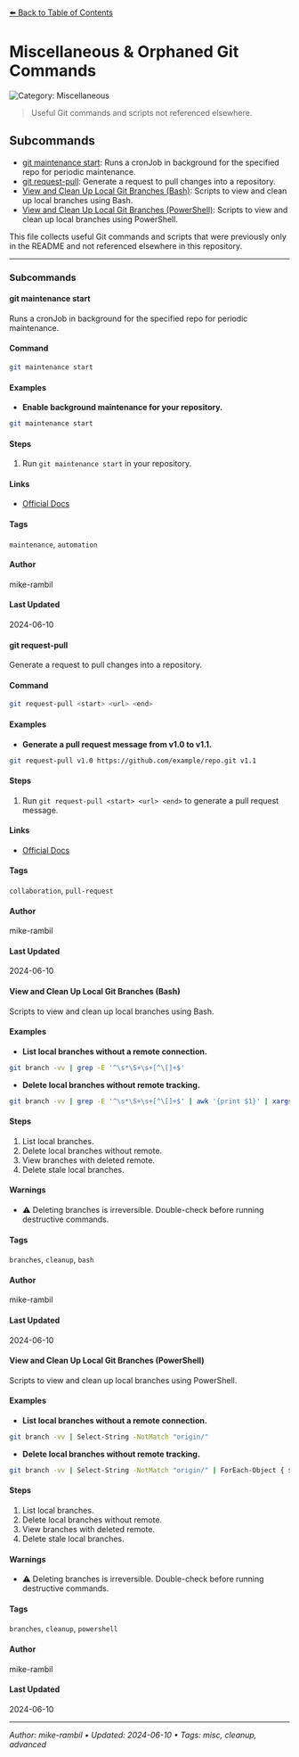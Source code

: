 [⬅️ Back to Table of Contents](../README.md#miscellaneous-orphaned-git-commands)

# Miscellaneous & Orphaned Git Commands


![Category: Miscellaneous](https://img.shields.io/badge/Category-Miscellaneous-blue)
> Useful Git commands and scripts not referenced elsewhere.

## Subcommands
- [git maintenance start](./git-maintenance-start.md): Runs a cronJob in background for the specified repo for periodic maintenance.
- [git request-pull](./git-request-pull.md): Generate a request to pull changes into a repository.
- [View and Clean Up Local Git Branches (Bash)](./view-and-clean-up-local-git-branches-bash.md): Scripts to view and clean up local branches using Bash.
- [View and Clean Up Local Git Branches (PowerShell)](./view-and-clean-up-local-git-branches-powershell.md): Scripts to view and clean up local branches using PowerShell.

This file collects useful Git commands and scripts that were previously only in the README and not referenced elsewhere in this repository.


---

### Subcommands
#### git maintenance start
Runs a cronJob in background for the specified repo for periodic maintenance.

#### Command
```sh
git maintenance start
```

#### Examples
- **Enable background maintenance for your repository.**


```sh
git maintenance start
```


#### Steps
1. Run `git maintenance start` in your repository.


#### Links
- [Official Docs](https://git-scm.com/docs/git-maintenance)


#### Tags
`maintenance`, `automation`

#### Author
mike-rambil

#### Last Updated
2024-06-10

#### git request-pull
Generate a request to pull changes into a repository.

#### Command
```sh
git request-pull <start> <url> <end>
```

#### Examples
- **Generate a pull request message from v1.0 to v1.1.**


```sh
git request-pull v1.0 https://github.com/example/repo.git v1.1
```


#### Steps
1. Run `git request-pull <start> <url> <end>` to generate a pull request message.


#### Links
- [Official Docs](https://git-scm.com/docs/git-request-pull)


#### Tags
`collaboration`, `pull-request`

#### Author
mike-rambil

#### Last Updated
2024-06-10

#### View and Clean Up Local Git Branches (Bash)
Scripts to view and clean up local branches using Bash.

#### Examples
- **List local branches without a remote connection.**


```sh
git branch -vv | grep -E '^\s*\S+\s+[^\[]+$'
```
- **Delete local branches without remote tracking.**


```sh
git branch -vv | grep -E '^\s*\S+\s+[^\[]+$' | awk '{print $1}' | xargs git branch -D
```


#### Steps
1. List local branches.
2. Delete local branches without remote.
3. View branches with deleted remote.
4. Delete stale local branches.


#### Warnings
- ⚠️ Deleting branches is irreversible. Double-check before running destructive commands.


#### Tags
`branches`, `cleanup`, `bash`

#### Author
mike-rambil

#### Last Updated
2024-06-10

#### View and Clean Up Local Git Branches (PowerShell)
Scripts to view and clean up local branches using PowerShell.

#### Examples
- **List local branches without a remote connection.**


```sh
git branch -vv | Select-String -NotMatch "origin/"
```
- **Delete local branches without remote tracking.**


```sh
git branch -vv | Select-String -NotMatch "origin/" | ForEach-Object { $branch = ($_ -split "\s+")[1]; git branch -D $branch }
```


#### Steps
1. List local branches.
2. Delete local branches without remote.
3. View branches with deleted remote.
4. Delete stale local branches.


#### Warnings
- ⚠️ Deleting branches is irreversible. Double-check before running destructive commands.


#### Tags
`branches`, `cleanup`, `powershell`

#### Author
mike-rambil

#### Last Updated
2024-06-10


---

_Author: mike-rambil • Updated: 2024-06-10 • Tags: misc, cleanup, advanced_

